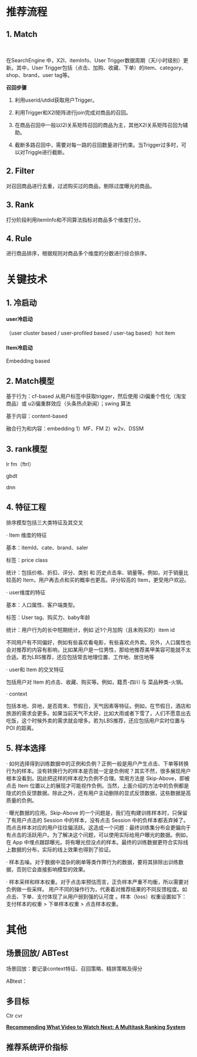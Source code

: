 # 推荐流程

## 1.  Match 

​                               

在SearchEngine 中，X2I、itemInfo、User Trigger数据周期（天/小时级别）更新。其中，User Trigger包括（点击、加购、收藏、下单）的item、category、shop、brand，user tag等。

**召回步骤**

1)  利用userid/utdid获取用户Trigger。

2)  利用Trigger和X2I矩阵进行join完成对商品的召回。

3)  在商品召回中一般以I2I关系矩阵召回的商品为主，其他X2I关系矩阵召回为辅助。

4)  截断多路召回中，需要对每一路的召回数量进行约束。当Trigger过多时，可以对Triggle进行截断。

## 2.  Filter

对召回商品进行去重，过滤购买过的商品，剔除过度曝光的商品。

## 3.  Rank

打分阶段利用itemInfo和不同算法指标对商品多个维度打分。

## 4.  Rule

进行商品排序，根据规则对商品多个维度的分数进行综合排序。

# 关键技术

## 1.  冷启动

#### user冷启动

（user cluster based / user-profiled based / user-tag based）hot item

#### Item冷启动

Embedding based 



## 2.  Match模型

基于行为：cf-based 从用户标签中获取trigger，然后使用 i2i偏重个性化（淘宝商品）或 u2i偏重群效应（头条热点新闻）；swing 算法

基于内容：content-based

融合行为和内容：embedding 1）MF、FM 2）w2v、DSSM

## 3.  rank模型

lr fm（ftrl）

gbdt

dnn

 

## 4.  特征工程

排序模型包括三大类特征及其交叉

·   Item 维度的特征

基本：itemId、cate、brand、saler

标签：price class

统计：包括价格、折扣、评分、类别 和 历史点击率、销量等。例如，对于销量比较高的 Item，用户再去点和买的概率也更高。评分较高的 Item，更受用户欢迎。

·   user维度的特征

基本：人口属性、客户端类型。

标签：User tag、购买力、baby年龄

统计：用户行为的长中短期统计，例如 近1个月加购（且未购买的）item id

不同用户有不同偏好，例如有些喜欢看电影，有些喜欢点外卖。另外，人口属性也会对推荐的内容有影响，比如某用户是一位男性，那给他推荐美甲美容可能就不太合适。若为LBS推荐，还应包括常去地理位置、工作地、居住地等

·   user和 Item 的交叉特征

包括用户对 Item 的点击、收藏、购买等。例如，籍贯-四川 与 菜品种类-火锅。

·   context

包括本地、异地，是否周末、节假日，天气因素等特征。例如，在节假日，酒店和旅游的需求会更多。如果当前天气不太好，比如大雨或者下雪了，人们不愿意出去吃饭，这个时候外卖的需求就会增多。若为LBS推荐，还应包括用户实时位置与 POI 的距离。

## 5.  样本选择

·   如何选择得到训练数据中的正例和负例？正例一般是用户产生点击、下单等转换行为的样本。没有转换行为的样本是否就一定是负例呢？其实不然，很多展现用户根本没看到。因此把这样的样本视为负例不合理。常用方法是 Skip-Above，即被点击 Item 位置以上的展现才可能视作负例。当然，上面介绍的方法中的负例都是隐式的负反馈数据。除此之外，还有用户主动删除的显式反馈数据，这些数据是高质量的负例。

·   曝光数据的应用。Skip-Above 的一个问题是，我们在构建训练样本时，只保留了有用户点击的 Session 中的样本，没有点击 Session 中的负样本都丢弃掉了。而点击样本对应的用户往往偏活跃。这造成一个问题：最终训练集分布会更偏向于有点击的活跃用户。为了解决这个问题，可以使用实际给用户曝光的数据。例如，在 App 中埋点跟踪曝光。将有曝光但没点的样本。最终的训练数据更符合实际线上数据的分布，实际的线上效果也得到了验证。

·   样本去噪。对于数据中混杂的刷单等类作弊行为的数据，要将其排除出训练数据，否则它会直接影响模型的效果。

·   样本采样和样本权重。对于点击率预估而言，正负样本严重不均衡，所以需要对负例做一些采样。 用户不同的操作行为，代表着对推荐结果的不同反馈程度。如点击、下单、支付体现了从用户弱到强的认可度 。样本（loss）权重设置如下：支付样本的权重 > 下单样本权重 > 点击样本权重。

 

 

 

 

 

 

# 其他

## 场景回放/ ABTest

场景回放：要记录context特征、召回策略、精排策略及得分

ABtest：  

 

## 多目标

Ctr cvr

[**Recommending What Video to Watch Next: A Multitask Ranking System**](https://link.zhihu.com/?target=https%3A//dl.acm.org/citation.cfm%3Fid%3D3346997)

 

## 推荐系统评价指标

 

 